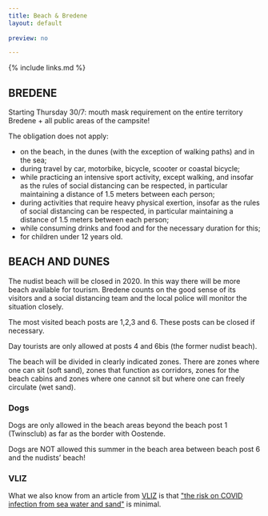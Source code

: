 ```yaml
---
title: Beach & Bredene
layout: default
    
preview: no

---
```


{% include links.md %}

## BREDENE

Starting Thursday 30/7: mouth mask requirement on the entire territory Bredene + all public areas of the campsite!

The obligation does not apply:
- on the beach, in the dunes (with the exception of walking paths) and in the sea;
- during travel by car, motorbike, bicycle, scooter or coastal bicycle;
- while practicing an intensive sport activity, except walking, and insofar as the rules of social distancing can be respected, in particular maintaining a distance of 1.5 meters between each person;
- during activities that require heavy physical exertion, insofar as the rules of social distancing can be respected, in particular maintaining a distance of 1.5 meters between each person;
- while consuming drinks and food and for the necessary duration for this;
- for children under 12 years old.


## BEACH AND DUNES

The nudist beach will be closed in 2020. In this way there will be more beach available for tourism. Bredene counts on the good sense of its visitors and a social distancing team and the local police will monitor the situation closely. 

The most visited beach posts are 1,2,3 and 6. These posts can be closed if necessary. 

Day tourists are only allowed at posts 4 and 6bis (the former nudist beach).

The beach will be divided in clearly indicated zones. There are zones where one can sit (soft sand), zones that function as corridors, zones for the beach cabins and zones where one cannot sit but where one can freely circulate (wet sand). 

### Dogs 

Dogs are only allowed in the beach areas beyond the beach post 1 (Twinsclub) as far as the border with Oostende. 

Dogs are NOT allowed this summer in the beach area between beach post 6 and the nudists’ beach!

### VLIZ

What we also know from an article from [VLIZ](https://vliz.be/) is that ["the risk on COVID infection from sea water and sand"](http://www.vliz.be/nl/news?p=show&id=8348) is minimal.
